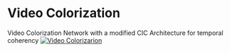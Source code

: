 # Video Colorization 
Video Colorization Network with a modified CIC Architecture for temporal coherency
[![Video Colorizarion](https://ibb.co/LnwBfYk][img]https://i.ibb.co/LnwBfYk/Screen-Shot-2022-08-22-at-7-05-59-AM.png)](https://youtu.be/UFeQ-lUwwL8 "Video Colorizarion")
